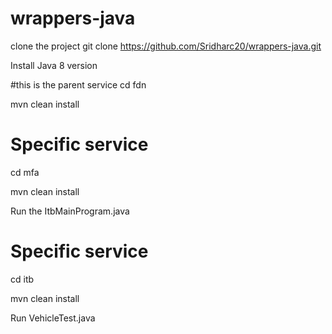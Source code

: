 # wrappers-java

clone the project 
git clone https://github.com/Sridharc20/wrappers-java.git

Install Java 8 version

#this is the parent service
cd fdn 

  mvn clean install

# Specific service
  cd mfa

  mvn clean install
  
  Run the ItbMainProgram.java

# Specific service

cd itb

mvn clean install

Run VehicleTest.java
